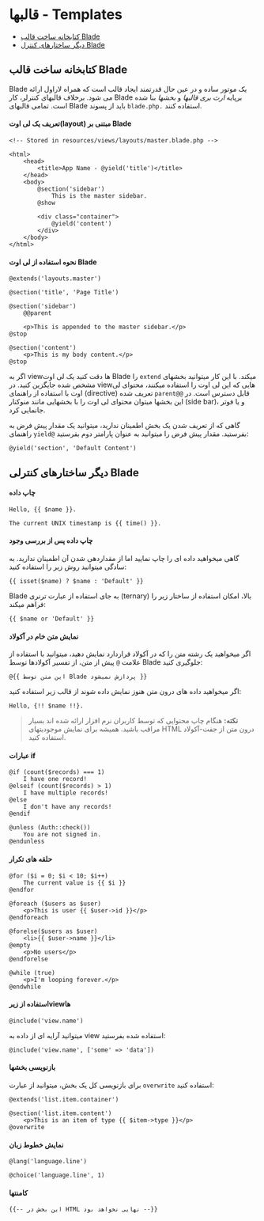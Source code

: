 # قالبها - Templates

- [کتابخانه ساخت قالب Blade](#blade-templating)
- [دیگر ساختارهای کنترل Blade](#other-blade-control-structures)

<a name="blade-templating"></a>
## کتابخانه ساخت قالب Blade

Blade یک موتور ساده و در عین حال قدرتمند ایجاد قالب است که همراه لاراول ارائه می شود. برخلاف قالبهای کنترلر، کار Blade برپایه _ارث بری قالبها_ و _بخشها_ بنا شده است. تمامی قالبهای Blade باید از پسوند `blade.php.` استفاده کنند.

#### تعریف یک لی اوت(layout) مبتنی بر Blade

	<!-- Stored in resources/views/layouts/master.blade.php -->

	<html>
		<head>
			<title>App Name - @yield('title')</title>
		</head>
		<body>
			@section('sidebar')
				This is the master sidebar.
			@show

			<div class="container">
				@yield('content')
			</div>
		</body>
	</html>

#### نحوه استفاده از لی اوت Blade

	@extends('layouts.master')
	
	@section('title', 'Page Title')

	@section('sidebar')
		@@parent

		<p>This is appended to the master sidebar.</p>
	@stop

	@section('content')
		<p>This is my body content.</p>
	@stop

اگر به viewها دقت کنید یک لی اوت Blade را `extend` میکند. با این کار میتوانید بخشهای مشخص شده جایگزین کنید. در viewهایی که این لی اوت را استفاده میکنند، محتوای لی اوت با استفاده از راهنمای (directive) تعریف شده `parent@@` قابل دسترس است. در این بخشها میتوان محتوای لی اوت را با بخشهایی مانند منوکنار (side bar)، و یا فوتر جانمایی کرد.

گاهی که از تعریف شدن یک بخش اطمینان ندارید، میتوانید یک مقدار پیش فرض به راهنمای `yield@` بفرستید. مقدار پیش فرض را میتوانید به عنوان پارامتر دوم بفرستید:

	@yield('section', 'Default Content')

<a name="other-blade-control-structures"></a>
## دیگر ساختارهای کنترلی Blade

#### چاپ داده

	Hello, {{ $name }}.

	The current UNIX timestamp is {{ time() }}.

#### چاپ داده پس از بررسی وجود

گاهی میخواهید داده ای را چاپ نمایید اما از مقداردهی شدن آن اطمینان ندارید. به سادگی میتوانید روش زیر را استفاده کنید:

	{{ isset($name) ? $name : 'Default' }}

Blade به جای استفاده از عبارت ترنری (ternary) بالا، امکان استفاده از ساختار زیر را فراهم میکند:

	{{ $name or 'Default' }}

#### نمایش متن خام در آکولاد

اگر میخواهید یک رشته متن را که در آکولاد قراردارد نمایش دهید، میتوانید با استفاده از علامت `@` پیش از متن، از تفسیر آکولادها توسط Blade جلوگیری کنید:

	@{{ این متن توسط Blade پردازش نمیشود }}

اگر میخواهید داده های درون متن هنوز نمایش داده شوند از قالب زیر استفاده کنید:

	Hello, {!! $name !!}.

> **نکته:** هنگام چاپ محتوایی که توسط کاربران نرم افزار ارائه شده اند بسیار مراقب باشید. همیشه برای نمایش موجودیتهای HTML درون متن از جفت-آکولاد استفاده کنید.

#### عبارات if

	@if (count($records) === 1)
		I have one record!
	@elseif (count($records) > 1)
		I have multiple records!
	@else
		I don't have any records!
	@endif

	@unless (Auth::check())
		You are not signed in.
	@endunless

#### حلقه های تکرار

	@for ($i = 0; $i < 10; $i++)
		The current value is {{ $i }}
	@endfor

	@foreach ($users as $user)
		<p>This is user {{ $user->id }}</p>
	@endforeach

	@forelse($users as $user)
		<li>{{ $user->name }}</li>
	@empty
		<p>No users</p>
	@endforelse

	@while (true)
		<p>I'm looping forever.</p>
	@endwhile

#### استفاده از زیرviewها

	@include('view.name')

میتوانید آرایه ای از داده به view استفاده شده بفرستید:

	@include('view.name', ['some' => 'data'])

#### بازنویسی بخشها

برای بازنویسی کل یک بخش، میتوانید از عبارت `overwrite` استفاده کنید:

	@extends('list.item.container')

	@section('list.item.content')
		<p>This is an item of type {{ $item->type }}</p>
	@overwrite

#### نمایش خطوط زبان

	@lang('language.line')

	@choice('language.line', 1)

#### کامنتها

	{{-- این بخش در HTML نهایی نخواهد بود --}}

